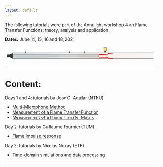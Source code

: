 ```yaml
---
layout: default
---
```


The following tutorials were part of the Annulight workshop 4 on Flame Transfer Functions: theory, analysis and application.

**Dates:** June 14, 15, 16 and 18, 2021

![Forced_Flame_gif](/assets/Forced_Flame.gif)

* * *
# Content:
Days 1 and 4: tutorials by José G. Aguilar (NTNU)
 - [Multi-Microphone-Method](./MMM.html)
 - [Measurement of a Flame Transfer Function](./FTF.html)
 - [Measurement of a Flame Transfer Matrix](./FTM.html)

Day 2: tutorials by Guillaume Fournier (TUM)
 - [Flame impulse response](./FIR.html)

Day 3: tutorials by Nicolas Noiray (ETH)
 - Time-domain simulations and data processing

* * *


